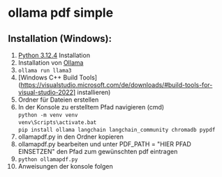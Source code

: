 # ollama pdf simple

## Installation (Windows):

1. [Python 3.12.4](https://www.python.org/downloads/) Installation
2. Installation von [Ollama](https://ollama.com/)
3. `ollama run llama3`
4. [Windows C++ Build Tools](https://visualstudio.microsoft.com/de/downloads/#build-tools-for-visual-studio-2022] installieren)
5. Ordner für Dateien erstellen
6. In der Konsole zu erstelltem Pfad navigieren (cmd)\
`python -m venv venv`\
`venv\Scripts\activate.bat`\
`pip install ollama langchain langchain_community chromadb pypdf`
7. ollamapdf.py in den Ordner kopieren
8. ollamapdf.py bearbeiten und unter PDF_PATH = "HIER PFAD EINSETZEN" den Pfad zum gewünschten pdf eintragen
9. `python ollamapdf.py`
10. Anweisungen der konsole folgen
